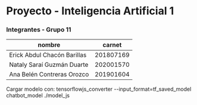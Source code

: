# Proyecto - Inteligencia Artificial 1

### Integrantes - Grupo 11

| nombre | carnet |
| ------ | ------ |
| Erick Abdul Chacón Barillas | 201807169 |
| Nataly Saraí Guzmán Duarte | 202001570 |
| Ana Belén Contreras Orozco | 201901604 |

Cargar modelo con:
tensorflowjs_converter --input_format=tf_saved_model chatbot_model ./model_js
